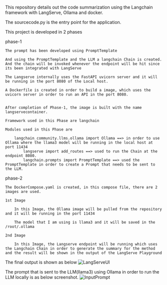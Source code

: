 This repository details out the code summarization using the Langchain framework with LangServe, Ollama and docker.

The sourcecode.py is the entry point for the application.

This project is developed in 2 phases

phase-1

	
	The prompt has been developed using PromptTemplate
	
	And using the PromptTemplate and the LLM a langchain Chain is created. And the chain will be invoked whenever the endpoint will be hit since its been integrated with LangServe
	
	The Langserve internally uses the FastAPI uvicorn server and it will be running in the port 8080 of the Local host.
	
	A Dockerfile is created in order to build a image, which uses the uvicorn server in order to run an API in the port 8080.
	
	
	After completion of Phase-1, the image is built with the name langservecontainer.

 	Framework used in this Phase are langchain

  	Modules used in this Phase are 

   		langchain_community.llms.ollama import Ollama ==> in order to use Ollama where the llama3 model will be running in the local host at port 11434
     		langserve import add_routes ==> used to run the Chain at the endpoint 8080.
       		langchain.prompts import PromptTemplate ==> used the PromptTemplate in order to create a Prompt that needs to be sent to the LLM.
	
phase-2

	
	The DockerCompose.yaml is created, in this compose file, there are 2 images are used.
	
	1st Image
		
		In this Image, the Ollama image will be pulled from the repository and it will be running in the port 11434
		
		The model that I am using is llama3 and it will be saved in the /root/.ollama
		
	2nd Image
	
		In this Image, the Langserve endpoint will be running which uses the Langchain Chain in order to generate the summary for the method and the result will be shown in the output of the LangServe Playground
		

The final output is shown as below
![LangServeUI](https://github.com/phaniteja5789/langserve-ollama-codesummarization-using-docker/assets/36558484/a41e74af-2836-4d60-be9e-9dd9e107ec97)

The prompt that is sent to the LLM(llama3) using Ollama in order to run the LLM locally is as below screenshot.
![InputPrompt](https://github.com/phaniteja5789/langserve-ollama-codesummarization-using-docker/assets/36558484/632c46b7-d8b6-4c19-aaf7-9c2fe473a0c5)



		
